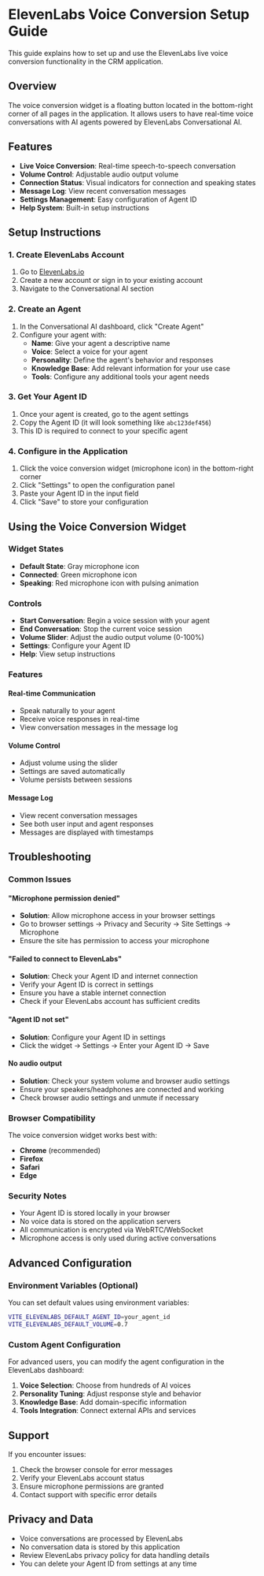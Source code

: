 # ElevenLabs Voice Conversion Setup Guide

This guide explains how to set up and use the ElevenLabs live voice conversion functionality in the CRM application.

## Overview

The voice conversion widget is a floating button located in the bottom-right corner of all pages in the application. It allows users to have real-time voice conversations with AI agents powered by ElevenLabs Conversational AI.

## Features

- **Live Voice Conversion**: Real-time speech-to-speech conversation
- **Volume Control**: Adjustable audio output volume
- **Connection Status**: Visual indicators for connection and speaking states
- **Message Log**: View recent conversation messages
- **Settings Management**: Easy configuration of Agent ID
- **Help System**: Built-in setup instructions

## Setup Instructions

### 1. Create ElevenLabs Account

1. Go to [ElevenLabs.io](https://elevenlabs.io)
2. Create a new account or sign in to your existing account
3. Navigate to the Conversational AI section

### 2. Create an Agent

1. In the Conversational AI dashboard, click "Create Agent"
2. Configure your agent with:
   - **Name**: Give your agent a descriptive name
   - **Voice**: Select a voice for your agent
   - **Personality**: Define the agent's behavior and responses
   - **Knowledge Base**: Add relevant information for your use case
   - **Tools**: Configure any additional tools your agent needs

### 3. Get Your Agent ID

1. Once your agent is created, go to the agent settings
2. Copy the Agent ID (it will look something like `abc123def456`)
3. This ID is required to connect to your specific agent

### 4. Configure in the Application

1. Click the voice conversion widget (microphone icon) in the bottom-right corner
2. Click "Settings" to open the configuration panel
3. Paste your Agent ID in the input field
4. Click "Save" to store your configuration

## Using the Voice Conversion Widget

### Widget States

- **Default State**: Gray microphone icon
- **Connected**: Green microphone icon
- **Speaking**: Red microphone icon with pulsing animation

### Controls

- **Start Conversation**: Begin a voice session with your agent
- **End Conversation**: Stop the current voice session
- **Volume Slider**: Adjust the audio output volume (0-100%)
- **Settings**: Configure your Agent ID
- **Help**: View setup instructions

### Features

#### Real-time Communication
- Speak naturally to your agent
- Receive voice responses in real-time
- View conversation messages in the message log

#### Volume Control
- Adjust volume using the slider
- Settings are saved automatically
- Volume persists between sessions

#### Message Log
- View recent conversation messages
- See both user input and agent responses
- Messages are displayed with timestamps

## Troubleshooting

### Common Issues

#### "Microphone permission denied"
- **Solution**: Allow microphone access in your browser settings
- Go to browser settings → Privacy and Security → Site Settings → Microphone
- Ensure the site has permission to access your microphone

#### "Failed to connect to ElevenLabs"
- **Solution**: Check your Agent ID and internet connection
- Verify your Agent ID is correct in settings
- Ensure you have a stable internet connection
- Check if your ElevenLabs account has sufficient credits

#### "Agent ID not set"
- **Solution**: Configure your Agent ID in settings
- Click the widget → Settings → Enter your Agent ID → Save

#### No audio output
- **Solution**: Check your system volume and browser audio settings
- Ensure your speakers/headphones are connected and working
- Check browser audio settings and unmute if necessary

### Browser Compatibility

The voice conversion widget works best with:
- **Chrome** (recommended)
- **Firefox**
- **Safari**
- **Edge**

### Security Notes

- Your Agent ID is stored locally in your browser
- No voice data is stored on the application servers
- All communication is encrypted via WebRTC/WebSocket
- Microphone access is only used during active conversations

## Advanced Configuration

### Environment Variables (Optional)

You can set default values using environment variables:

```bash
VITE_ELEVENLABS_DEFAULT_AGENT_ID=your_agent_id
VITE_ELEVENLABS_DEFAULT_VOLUME=0.7
```

### Custom Agent Configuration

For advanced users, you can modify the agent configuration in the ElevenLabs dashboard:

1. **Voice Selection**: Choose from hundreds of AI voices
2. **Personality Tuning**: Adjust response style and behavior
3. **Knowledge Base**: Add domain-specific information
4. **Tools Integration**: Connect external APIs and services

## Support

If you encounter issues:

1. Check the browser console for error messages
2. Verify your ElevenLabs account status
3. Ensure microphone permissions are granted
4. Contact support with specific error details

## Privacy and Data

- Voice conversations are processed by ElevenLabs
- No conversation data is stored by this application
- Review ElevenLabs privacy policy for data handling details
- You can delete your Agent ID from settings at any time 